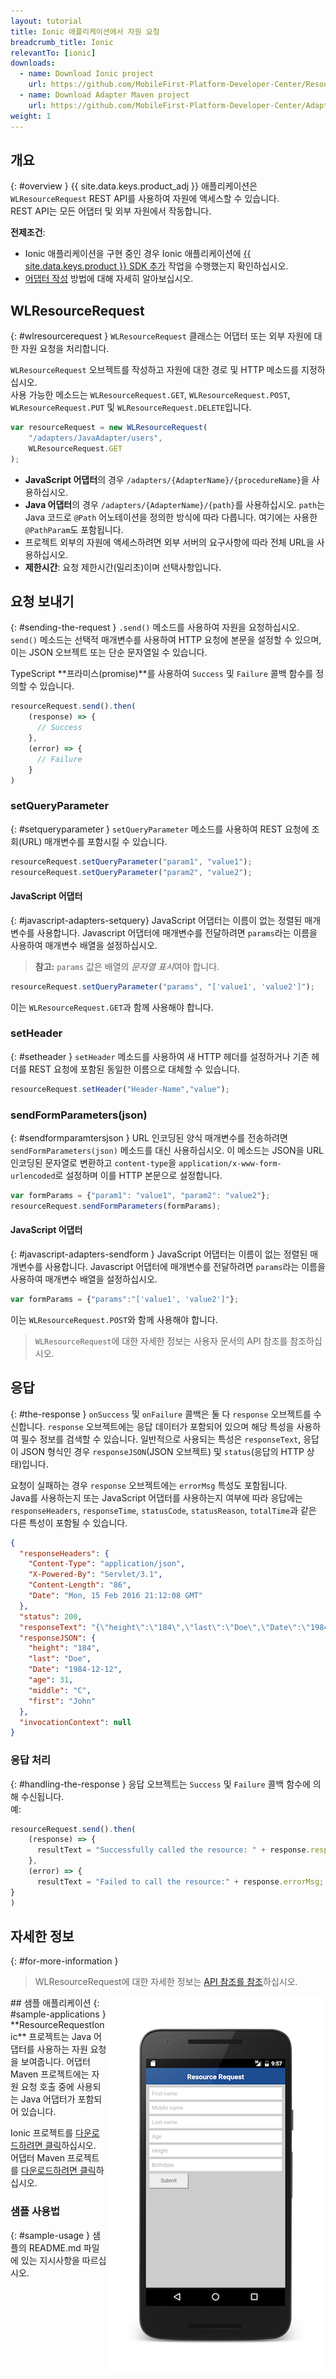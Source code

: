 ```yaml
---
layout: tutorial
title: Ionic 애플리케이션에서 자원 요청
breadcrumb_title: Ionic
relevantTo: [ionic]
downloads:
  - name: Download Ionic project
    url: https://github.com/MobileFirst-Platform-Developer-Center/ResourceRequestIonic
  - name: Download Adapter Maven project
    url: https://github.com/MobileFirst-Platform-Developer-Center/Adapters/tree/release80
weight: 1
---
```

<!-- NLS_CHARSET=UTF-8 -->
## 개요
{: #overview }
{{ site.data.keys.product_adj }} 애플리케이션은 `WLResourceRequest` REST API를 사용하여 자원에 액세스할 수 있습니다.  
REST API는 모든 어댑터 및 외부 자원에서 작동합니다.

**전제조건**:

- Ionic 애플리케이션을 구현 중인 경우 Ionic 애플리케이션에 [{{ site.data.keys.product }} SDK 추가](../../../application-development/sdk/ionic) 작업을 수행했는지 확인하십시오.
- [어댑터 작성](../../../adapters/creating-adapters/) 방법에 대해 자세히 알아보십시오.

## WLResourceRequest
{: #wlresourcerequest }
`WLResourceRequest` 클래스는 어댑터 또는 외부 자원에 대한 자원 요청을 처리합니다.

`WLResourceRequest` 오브젝트를 작성하고 자원에 대한 경로 및 HTTP 메소드를 지정하십시오.  
사용 가능한 메소드는 `WLResourceRequest.GET`, `WLResourceRequest.POST`, `WLResourceRequest.PUT` 및 `WLResourceRequest.DELETE`입니다.

```javascript
var resourceRequest = new WLResourceRequest(
    "/adapters/JavaAdapter/users",
    WLResourceRequest.GET
);
```

* **JavaScript 어댑터**의 경우 `/adapters/{AdapterName}/{procedureName}`을 사용하십시오.
* **Java 어댑터**의 경우 `/adapters/{AdapterName}/{path}`를 사용하십시오. `path`는 Java 코드로 `@Path` 어노테이션을 정의한 방식에 따라 다릅니다. 여기에는 사용한 `@PathParam`도 포함됩니다.
* 프로젝트 외부의 자원에 액세스하려면 외부 서버의 요구사항에 따라 전체 URL을 사용하십시오.
* **제한시간**: 요청 제한시간(밀리초)이며 선택사항입니다.

## 요청 보내기
{: #sending-the-request }
`.send()` 메소드를 사용하여 자원을 요청하십시오.  
`send()` 메소드는 선택적 매개변수를 사용하여 HTTP 요청에 본문을 설정할 수 있으며, 이는 JSON 오브젝트 또는 단순 문자열일 수 있습니다.

TypeScript **프라미스(promise)**를 사용하여 `Success` 및 `Failure` 콜백 함수를 정의할 수 있습니다.

```js
resourceRequest.send().then(
    (response) => {
      // Success
    },
    (error) => {
      // Failure
    }
)
```

### setQueryParameter
{: #setqueryparameter }
`setQueryParameter` 메소드를 사용하여 REST 요청에 조회(URL) 매개변수를 포함시킬 수 있습니다.

```js
resourceRequest.setQueryParameter("param1", "value1");
resourceRequest.setQueryParameter("param2", "value2");
```

#### JavaScript 어댑터
{: #javascript-adapters-setquery}
JavaScript 어댑터는 이름이 없는 정렬된 매개변수를 사용합니다. Javascript 어댑터에 매개변수를 전달하려면 `params`라는 이름을 사용하여 매개변수 배열을 설정하십시오.

> **참고:** `params` 값은 배열의 *문자열 표시*여야 합니다.

```js
resourceRequest.setQueryParameter("params", "['value1', 'value2']");
```

이는 `WLResourceRequest.GET`과 함께 사용해야 합니다.

### setHeader
{: #setheader }
`setHeader` 메소드를 사용하여 새 HTTP 헤더를 설정하거나 기존 헤더를 REST 요청에 포함된 동일한 이름으로 대체할 수 있습니다.

```js
resourceRequest.setHeader("Header-Name","value");
```

### sendFormParameters(json)
{: #sendformparamtersjson }
URL 인코딩된 양식 매개변수를 전송하려면 `sendFormParameters(json)` 메소드를 대신 사용하십시오. 이 메소드는 JSON을 URL 인코딩된 문자열로 변환하고 `content-type`을 `application/x-www-form-urlencoded`로 설정하며 이를 HTTP 본문으로 설정합니다.

```js
var formParams = {"param1": "value1", "param2": "value2"};
resourceRequest.sendFormParameters(formParams);
```

#### JavaScript 어댑터
{: #javascript-adapters-sendform }
JavaScript 어댑터는 이름이 없는 정렬된 매개변수를 사용합니다. Javascript 어댑터에 매개변수를 전달하려면 `params`라는 이름을 사용하여 매개변수 배열을 설정하십시오.

```js
var formParams = {"params":"['value1', 'value2']"};
```

이는 `WLResourceRequest.POST`와 함께 사용해야 합니다.


> `WLResourceRequest`에 대한 자세한 정보는 사용자 문서의 API 참조를 참조하십시오.

## 응답
{: #the-response }
`onSuccess` 및 `onFailure` 콜백은 둘 다 `response` 오브젝트를 수신합니다. `response` 오브젝트에는 응답 데이터가 포함되어 있으며 해당 특성을 사용하여 필수 정보를 검색할 수 있습니다. 일반적으로 사용되는 특성은 `responseText`, 응답이 JSON 형식인 경우 `responseJSON`(JSON 오브젝트) 및 `status`(응답의 HTTP 상태)입니다.

요청이 실패하는 경우 `response` 오브젝트에는 `errorMsg` 특성도 포함됩니다.  
Java를 사용하는지 또는 JavaScript 어댑터를 사용하는지 여부에 따라 응답에는 `responseHeaders`, `responseTime`, `statusCode`, `statusReason`, `totalTime`과 같은 다른 특성이 포함될 수 있습니다.

```json
{
  "responseHeaders": {
    "Content-Type": "application/json",
    "X-Powered-By": "Servlet/3.1",
    "Content-Length": "86",
    "Date": "Mon, 15 Feb 2016 21:12:08 GMT"
  },
  "status": 200,
  "responseText": "{\"height\":\"184\",\"last\":\"Doe\",\"Date\":\"1984-12-12\",\"age\":31,\"middle\":\"C\",\"first\":\"John\"}",
  "responseJSON": {
    "height": "184",
    "last": "Doe",
    "Date": "1984-12-12",
    "age": 31,
    "middle": "C",
    "first": "John"
  },
  "invocationContext": null
}
```

### 응답 처리
{: #handling-the-response }
응답 오브젝트는 `Success` 및 `Failure` 콜백 함수에 의해 수신됩니다.  
예:

```js
resourceRequest.send().then(
    (response) => {
      resultText = "Successfully called the resource: " + response.responseText;
    },
    (error) => {
      resultText = "Failed to call the resource:" + response.errorMsg;
}
)
```

## 자세한 정보
{: #for-more-information }
> WLResourceRequest에 대한 자세한 정보는 [API 참조를 참조](../../../api/client-side-api/javascript/client/)하십시오.

<img alt="샘플 애플리케이션 이미지" src="resource-request-success-cordova.png" style="float:right"/>
## 샘플 애플리케이션
{: #sample-applications }
**ResourceRequestIonic** 프로젝트는 Java 어댑터를 사용하는 자원 요청을 보여줍니다.  
어댑터 Maven 프로젝트에는 자원 요청 호출 중에 사용되는 Java 어댑터가 포함되어 있습니다.

Ionic 프로젝트를 [다운로드하려면 클릭](https://github.com/MobileFirst-Platform-Developer-Center/ResourceRequestIonic/)하십시오.  
어댑터 Maven 프로젝트를 [다운로드하려면 클릭](https://github.com/MobileFirst-Platform-Developer-Center/Adapters/tree/release80)하십시오.

### 샘플 사용법
{: #sample-usage }
샘플의 README.md 파일에 있는 지시사항을 따르십시오.

